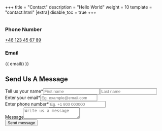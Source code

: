 +++
title = "Contact"
description = "Hello World"
weight = 10
template = "contact.html"
[extra]
disable_toc = true
+++

<div class="contact-form">
  <div class="first-container">
    <div class="info-container">
      <!-- <div><img class="icon" /> -->
        <!-- <h3>Address</h3> -->
        <!-- <p>Mada Center 8th floor, 379 Hudson St, New York, NY 10018 US</p> -->
      <!-- </div> -->
      <div> <img class="icon" />
        <h3>Phone Number</h3>
        <a href="tel:+46123456789">+46 123 45 67 89 </a>
      </div>
      <div><img class="icon" />
        <h3>Email</h3>
        <p>{{ email() }}</p>
      </div>
    </div>
  </div>
  <div class="second-container">
    <h2>Send Us A Message</h2>
    <form>
      <div class="form-group"><label for="name-input">Tell us your name*</label><input id="name-input" type="text"
          placeholder="First name" required="required" /><input type="text" placeholder="Last name"
          required="required" /></div>
      <div class="form-group"><label for="email-input">Enter your email*</label><input id="email-input" type="text"
          placeholder="Eg. example@email.com" required="required" /></div>
      <div class="form-group"><label for="phone-input">Enter phone number*</label><input id="phone-input" type="text"
          placeholder="Eg. +1 800 000000" required="required" /></div>
      <div class="form-group"><label for="message-textarea">Message</label><textarea id="message-textarea"
          placeholder="Write us a message"></textarea></div><button>Send message</button>
    </form>
  </div>
</div>
